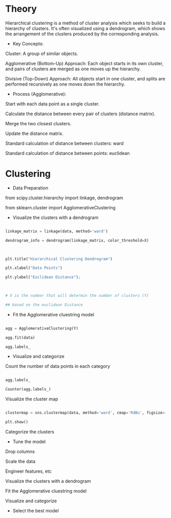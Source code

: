 # Theory 

Hierarchical clustering is a method of cluster analysis which seeks to build a hierarchy of clusters. It's often visualized using a dendrogram, which shows the arrangement of the clusters produced by the corresponding analysis. 

- Key Concepts: 

Cluster: A group of similar objects. 

Agglomerative (Bottom-Up) Approach: Each object starts in its own cluster, and pairs of clusters are merged as one moves up the hierarchy. 

Divisive (Top-Down) Approach: All objects start in one cluster, and splits are performed recursively as one moves down the hierarchy. 

- Process (Agglomerative): 

Start with each data point as a single cluster. 

Calculate the distance between every pair of clusters (distance matrix). 

Merge the two closest clusters. 

Update the distance matrix. 

 

Standard calculation of distance between clusters: ward 

Standard calculation of distance between points: euclidean 

 

# Clustering 

 

- Data Preparation 

from scipy.cluster.hierarchy import linkage, dendrogram 

from sklearn.cluster import AgglomerativeClustering 

- Visualize the clusters with a dendrogram 

```python

linkage_matrix = linkage(data, method='ward') 

dendrogram_info = dendrogram(linkage_matrix, color_threshold=X) 

  

plt.title("Hierarchical Clustering Dendrogram") 

plt.xlabel("Data Points") 

plt.ylabel("Euclidean Distance"); 

 

# X is the number that will determin the number of clusters (Y)  

## based on the euclidean Distance 

``` 

 

- Fit the Agglomerative cluestring model 

```python

agg = AgglomerativeClustering(Y) 

agg.fit(data) 

agg.labels_ 

``` 

 

- Visualize and categorize 

Count the number of data points in each category 

```python

agg.labels_ 

Counter(agg.labels_) 

``` 

Visualize the cluster map 

```python

clustermap = sns.clustermap(data, method='ward', cmap='RdBu', figsize=(8, 6), xticklabels=data.columns) 

plt.show() 

``` 

Categorize the clusters 

- Tune the model 

Drop columns 

Scale the data 

Engineer features, etc 

 

Visualize the clusters with a dendrogram 

Fit the Agglomerative cluestring model 

Visualize and categorize 

 

- Select the best model 